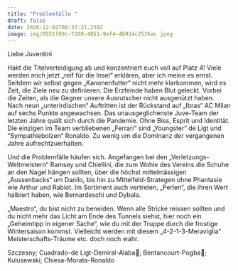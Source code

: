```yaml
---
title: "Problemfälle "
draft: false
date: 2020-12-02T08:33:21.239Z
image: img/8551f09c-7208-4851-9ef4-4b934c2526ac.jpeg
---
```

Liebe Juventini

Hakt die Titelverteidigung ab und konzentriert euch voll auf Platz 4! Viele werden mich jetzt „reif für die Insel“ erklären, aber ich meine es ernst. Seitdem wir selbst gegen „Kanonenfutter“ nicht mehr klarkommen, wird es Zeit, die Ziele neu zu definieren. Die Erzfeinde haben Blut geleckt. Vorbei die Zeiten, als die Gegner unsere Ausrutscher nicht ausgenützt haben. Nach neun „unterirdischen“ Auftritten ist der Rückstand auf „Ibras“ AC Milan auf sechs Punkte angewachsen. Das unausgeglichenste Juve-Team der letzten Jahre quält sich durch die Pandemie. Ohne Biss, Esprit und Identität. Die einzigen im Team verbliebenen  „Ferrari“  sind  „Youngster“ de Ligt und “Sympathiebolzen“ Ronaldo. Zu wenig um die Dominanz der vergangenen Jahre aufrechtzuerhalten. 

Und die Problemfälle häufen sich. Angefangen bei den „Verletzungs-Weltmeistern“ Ramsey und Chiellini, die zum Wohle des Vereins die Schuhe an den Nagel hängen sollten, über die höchst mittelmässigen „Aussenbacks“ um Danilo, bis hin zu Mittelfeld-Strategen ohne Phantasie wie Arthur und Rabiot. Im Sortiment auch vertreten, „Perlen“, die ihren Wert halbiert haben, wie Bernardeschi und Dybala.

„Maestro“, du bist nicht zu beneiden. Wenn alle Stricke reissen sollten und du nicht mehr das Licht am Ende des Tunnels siehst, hier noch ein „Geheimtipp in eigener Sache“, wie du mit der Truppe durch die frostige Wintersaison kommst. Vielleicht werden mit diesem „4-2-1-3-Meraviglia“ Meisterschafts-Träume etc. doch noch wahr.

Szczesny; Cuadrado-de Ligt-Demiral-Alaba🤫; Bentancourt-Pogba🤭; Kulusewski; Chiesa-Morata-Ronaldo